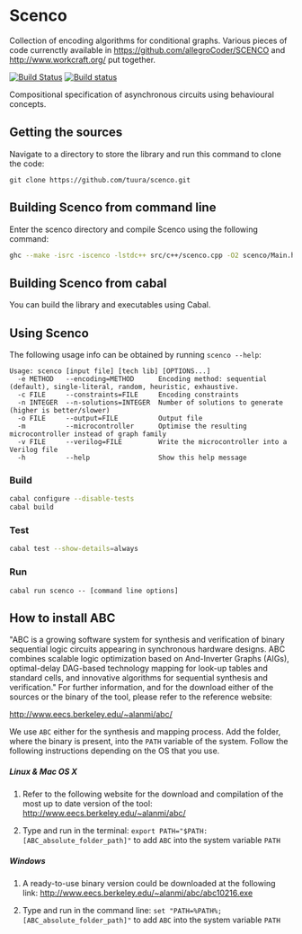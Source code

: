 # Scenco

Collection of encoding algorithms for conditional graphs. Various pieces of code currenctly available in https://github.com/allegroCoder/SCENCO and http://www.workcraft.org/ put together.

[![Build Status](https://travis-ci.org/tuura/scenco.svg?branch=master)](https://travis-ci.org/tuura/scenco) [![Build status](https://ci.appveyor.com/api/projects/status/k93mdkwlnxkgibwj/branch/master?svg=true)](https://ci.appveyor.com/project/snowleopard/scenco/branch/master)

Compositional specification of asynchronous circuits using behavioural concepts.

## Getting the sources

Navigate to a directory to store the library and run this command to clone the code:

`git clone https://github.com/tuura/scenco.git`

## Building Scenco from command line

Enter the scenco directory and compile Scenco using the following command:

```bash
ghc --make -isrc -iscenco -lstdc++ src/c++/scenco.cpp -O2 scenco/Main.hs -o scenco -Wall -fwarn-tabs
```

## Building Scenco from cabal

You can build the library and executables using Cabal.

## Using Scenco

The following usage info can be obtained by running `scenco --help`:

```
Usage: scenco [input file] [tech lib] [OPTIONS...]
  -e METHOD   --encoding=METHOD      Encoding method: sequential (default), single-literal, random, heuristic, exhaustive.
  -c FILE     --constraints=FILE     Encoding constraints
  -n INTEGER  --n-solutions=INTEGER  Number of solutions to generate (higher is better/slower)
  -o FILE     --output=FILE          Output file
  -m          --microcontroller      Optimise the resulting microcontroller instead of graph family
  -v FILE     --verilog=FILE         Write the microcontroller into a Verilog file
  -h          --help                 Show this help message
```

### Build

```bash
cabal configure --disable-tests
cabal build
```
### Test

```bash
cabal test --show-details=always
```

### Run

```
cabal run scenco -- [command line options]
```

## How to install ABC

"ABC is a growing software system for synthesis and verification of binary sequential logic circuits appearing in synchronous hardware designs. ABC combines scalable logic optimization based on And-Inverter Graphs (AIGs), optimal-delay DAG-based technology mapping for look-up tables and standard cells, and innovative algorithms for sequential synthesis and verification." For further information, and for the download either of the sources or the binary of the tool, please refer to the reference website:

http://www.eecs.berkeley.edu/~alanmi/abc/

We use `ABC` either for the synthesis and mapping process. Add the folder, where the binary is present, into the `PATH` variable of the system. Follow the following instructions depending on the OS that you use.

##### Linux & Mac OS X
1) Refer to the following website for the download and compilation of the most up to date version of the tool: http://www.eecs.berkeley.edu/~alanmi/abc/

2) Type and run in the terminal: `export PATH="$PATH:[ABC_absolute_folder_path]"` to add `ABC` into the system variable `PATH`

##### Windows
1) A ready-to-use binary version could be downloaded at the following link: http://www.eecs.berkeley.edu/~alanmi/abc/abc10216.exe

2) Type and run in the command line: `set "PATH=%PATH%;[ABC_absolute_folder_path]"` to add `ABC` into the system variable `PATH`

